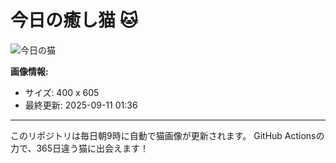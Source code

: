 # 今日の癒し猫 🐱

![今日の猫](https://cdn2.thecatapi.com/images/av7.gif)

**画像情報:**
- サイズ: 400 x 605
- 最終更新: 2025-09-11 01:36

---

このリポジトリは毎日朝9時に自動で猫画像が更新されます。
GitHub Actionsの力で、365日違う猫に出会えます！
